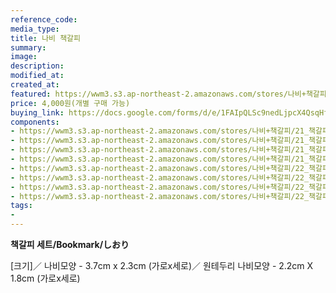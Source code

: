 ```yaml
---
reference_code:
media_type:
title: 나비 책갈피
summary:
image:
description:
modified_at:
created_at:
featured: https://wwm3.s3.ap-northeast-2.amazonaws.com/stores/나비+책갈피/21_책갈피1+(1)r.jpg
price: 4,000원(개별 구매 가능)
buying_link: https://docs.google.com/forms/d/e/1FAIpQLSc9nedLjpcX4QsqHfsDClSUvnY_z8JjKZMrkfDJmnqozNUliA/viewform
components:
- https://wwm3.s3.ap-northeast-2.amazonaws.com/stores/나비+책갈피/21_책갈피1+(1)r.jpg
- https://wwm3.s3.ap-northeast-2.amazonaws.com/stores/나비+책갈피/21_책갈피1+(2)r.jpg
- https://wwm3.s3.ap-northeast-2.amazonaws.com/stores/나비+책갈피/21_책갈피1+(3)r.jpg
- https://wwm3.s3.ap-northeast-2.amazonaws.com/stores/나비+책갈피/21_책갈피1+(4)r.jpg
- https://wwm3.s3.ap-northeast-2.amazonaws.com/stores/나비+책갈피/22_책갈피2+(1)r.jpg
- https://wwm3.s3.ap-northeast-2.amazonaws.com/stores/나비+책갈피/22_책갈피2+(2)r.jpg
- https://wwm3.s3.ap-northeast-2.amazonaws.com/stores/나비+책갈피/22_책갈피2+(3)r.jpg
- https://wwm3.s3.ap-northeast-2.amazonaws.com/stores/나비+책갈피/22_책갈피2+(4)r.jpg
tags:
-
---
```

**책갈피 세트/Bookmark/しおり**

[크기]／
나비모양 - 3.7cm x 2.3cm (가로x세로)／
원테두리 나비모양 - 2.2cm X 1.8cm (가로x세로)
